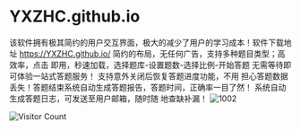 # YXZHC.github.io
   该软件拥有极其简约的用户交互界面，极大的减少了用户的学习成本！软件下载地址 
    https://YXZHC.github.io/
简约的布局，无任何广告，支持多种题目类型；高效率，点击 即用，秒速加载，选择题库-设置题数-选择比例-开始答题 无需等待即可体验一站式答题服务！
支持意外关闭后恢复答题进度功能，不用 担心答题数据丢失！答题结束系统自动生成答题报告，答题时间，正确率一目了然！
系统自动生成答题日志，可发送至用户邮箱，随时随 地查缺补漏！
![1002](https://user-images.githubusercontent.com/80094007/197664059-f6042b70-2bd7-4e8c-9e59-a4964525a55a.png)


![Visitor Count](https://profile-counter.glitch.me/Christmas/count.svg)

